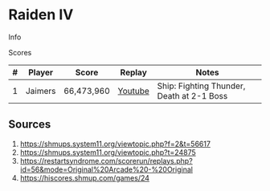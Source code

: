 # Raiden IV

Info

Scores

| # | Player | Score | Replay | Notes |
|--- |--- |--- |---| --- |
| 1 |Jaimers | 66,473,960 | [Youtube](https://youtu.be/xo-LKnl5vhQ) | Ship: Fighting Thunder, Death at 2-1 Boss |


## Sources
1. https://shmups.system11.org/viewtopic.php?f=2&t=56617
2. https://shmups.system11.org/viewtopic.php?t=24875
3. https://restartsyndrome.com/scorerun/replays.php?id=56&mode=Original%20Arcade%20-%20Original
4. https://hiscores.shmup.com/games/24
